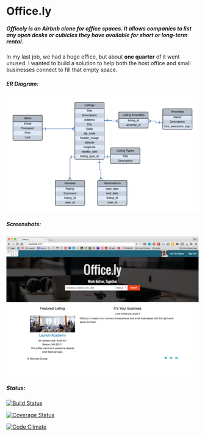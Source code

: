#  Office.ly

#####  Officely is an Airbnb clone for office spaces. It allows companies to list any open desks or cubicles they have available for short or long-term rental.

In my last job, we had a huge office, but about **one quarter** of it went unused. I wanted to build a solution to help both the host office and small businesses connect to fill that empty space.


##### ER Diagram:

![alt tag](er_diagram.png)

##### Screenshots:

![alt tag](home.png)

##### Status:

[![Build Status](https://travis-ci.org/nickcluc/office.ly.svg?branch=master)](https://travis-ci.org/nickcluc/office.ly)

[![Coverage Status](https://coveralls.io/repos/nickcluc/office.ly/badge.png)](https://coveralls.io/r/nickcluc/office.ly)

[![Code Climate](https://codeclimate.com/github/nickcluc/office.ly/badges/gpa.svg)](https://codeclimate.com/github/nickcluc/office.ly)

